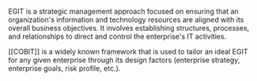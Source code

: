 EGIT is a strategic management approach focused on ensuring that an organization's information and technology resources are aligned with its overall business objectives. It involves establishing structures, processes, and relationships to direct and control the enterprise's IT activities.

[[COBIT]] is a widely known framework that is used to tailor an ideal EGIT for any given enterprise through its design factors (enterprise strategy, enterprise goals, risk profile, etc.).
